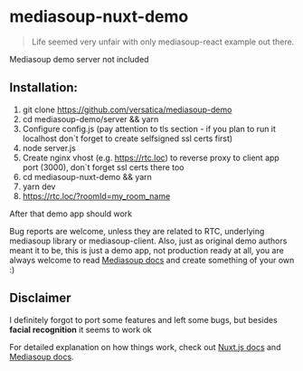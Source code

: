 # mediasoup-nuxt-demo

> Life seemed very unfair with only mediasoup-react example out there.

Mediasoup demo server not included

## Installation:
1. git clone https://github.com/versatica/mediasoup-demo
2. cd mediasoup-demo/server && yarn
3. Configure config.js (pay attention to tls section - if you plan to run it localhost don`t forget to create selfsigned ssl certs first)
4. node server.js
5. Create nginx vhost (e.g. https://rtc.loc) to reverse proxy to client app port (3000), don`t forget ssl certs there too 
6. cd mediasoup-nuxt-demo && yarn
7. yarn dev
8. https://rtc.loc/?roomId=my_room_name

After that demo app should work

Bug reports are welcome, unless they are related to RTC, underlying mediasoup library or mediasoup-client.
Also, just as original demo authors meant it to be, this is just a demo app, not production ready at all, you are always welcome to read [Mediasoup docs](https://mediasoup.org/documentation/) and create something of your own :)

## Disclaimer
I definitely forgot to port some features and left some bugs, but besides **facial recognition** it seems to work ok

For detailed explanation on how things work, check out [Nuxt.js docs](https://nuxtjs.org) and [Mediasoup docs](https://mediasoup.org/documentation/).
